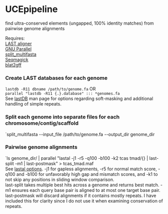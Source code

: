 # UCEpipeline
find ultra-conserved elements (ungapped, 100% identity matches) from pairwise genome alignments

Requires:  
[LAST aligner](http://last.cbrc.jp/)  
[GNU Parallel](http://www.gnu.org/software/parallel/)  
[split_multifasta](http://iubio.bio.indiana.edu/gmod/genogrid/scripts/split_multifasta.pl)  
[Seqmagick](https://github.com/fhcrc/seqmagick)  
[blat2gff](http://iubio.bio.indiana.edu/gmod/tandy/blat2gff.pl)



### Create LAST databases for each genome  
`lastdb -R11 dbname /path/to/genome.fa` OR  
`parallel "lastdb -R11 {.}.database" ::: *genomes.fa`  
See [lastDB](http://last.cbrc.jp/doc/lastdb.txt) man page for options regarding soft-masking and additional handling of simple repeats.

### Split each genome into separate files for each chromosome/contig/scaffold  
`split_multifasta --input_file /path/to/genome.fa --output_dir genome_dir

### Pairwise genome alignments  
`ls genome_dir/ | parallel "lastal -j1 -r5 -q100 -b100 -k2 tcas tmad/{} | last-split -m1 | last-postmask" > tcas_tmad.maf  
See [lastal options](http://last.cbrc.jp/doc/lastal.txt). -j1 for gapless alignments, -r5 for normal match score, -q100 and -b100 for unfavorably high gap and mismatch scores, and -k1 to not skip any positions in sliding window comparison.  
last-split takes multiple best hits across a genome and returns best match. -m1 ensures each query base pair is aligned to at most one target base pair.  
last-postmask will discard alignments if it contains mostly repeats. I have included this for clarity since I do not use it when examining conservation of repeats. 

